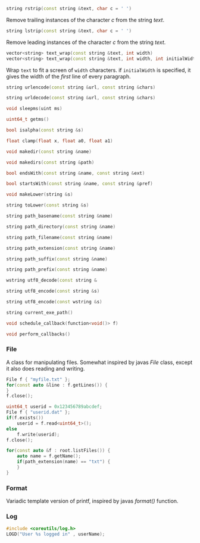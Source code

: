 ```c++
string rstrip(const string &text, char c = ' ')
```
Remove trailing instances of the character *c* from the string *text*.

```c++
string lstrip(const string &text, char c = ' ')
```
Remove leading instances of the character *c* from the string *text*.

```c++
vector<string> text_wrap(const string &text, int width)
vector<string> text_wrap(const string &text, int width, int initialWidth)
```
Wrap `text` to fit a screen of `width` characters. if `initialWidth` is
specified, it gives the width of the *first* line of every paragraph.

```c++
string urlencode(const string &url, const string &chars)
```


```c++
string urldecode(const string &url, const string &chars)
```


```c++
void sleepms(uint ms)
```


```c++
uint64_t getms()
```


```c++
bool isalpha(const string &s)
```


```c++
float clamp(float x, float a0, float a1)
```


```c++
void makedir(const string &name)
```


```c++
void makedirs(const string &path)
```


```c++
bool endsWith(const string &name, const string &ext)
```


```c++
bool startsWith(const string &name, const string &pref)
```


```c++
void makeLower(string &s)
```


```c++
string toLower(const string &s)
```


```c++
string path_basename(const string &name)
```


```c++
string path_directory(const string &name)
```


```c++
string path_filename(const string &name)
```


```c++
string path_extension(const string &name)
```


```c++
string path_suffix(const string &name)
```


```c++
string path_prefix(const string &name)
```


```c++
wstring utf8_decode(const string &
```


```c++
string utf8_encode(const string &s)
```


```c++
string utf8_encode(const wstring &s)
```


```c++
string current_exe_path()
```


```c++
void schedule_callback(function<void()> f)
```


```c++
void perform_callbacks()
```




### File

A class for manipulating files. Somewhat inspired by javas *File* class, except it also does reading and writing.

```c++
File f { "myfile.txt" };
for(const auto &line : f.getLines()) {
}
f.close();
```

```c++
uint64_t userid = 0x123456789abcdef;
File f { "userid.dat" };
if(f.exists())
	userid = f.read<uint64_t>();
else
	f.write(userid);
f.close();
```

```c++
for(const auto &f : root.listFiles()) {
	auto name = f.getName();
	if(path_extension(name) == "txt") {
	}
}
```

### Format


Variadic template version of printf, inspired by javas *format()* function.

### Log

```c++
#include <coreutils/log.h>
LOGD("User %s logged in" , userName);
```
	